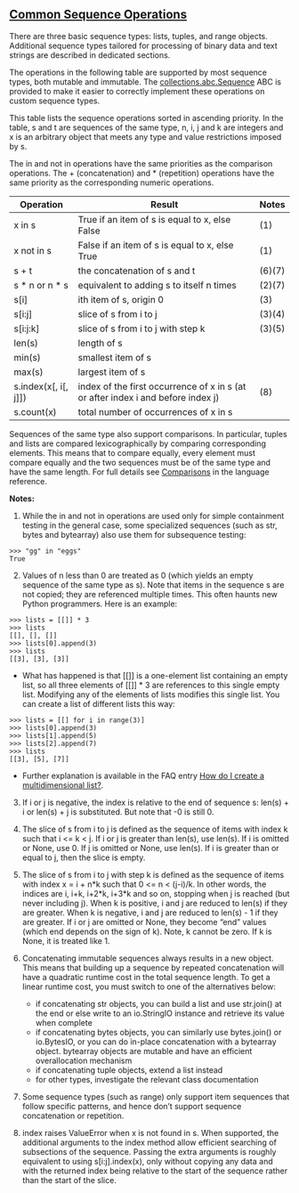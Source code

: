 ## [Common Sequence Operations](https://docs.python.org/3.6/library/stdtypes.html#common-sequence-operations)

There are three basic sequence types: lists, tuples, and range objects. Additional sequence types tailored for processing of binary data and text strings are described in dedicated sections.

The operations in the following table are supported by most sequence types, both mutable and immutable. The [collections.abc.Sequence](https://docs.python.org/3.6/library/collections.abc.html#collections.abc.Sequence) ABC is provided to make it easier to correctly implement these operations on custom sequence types.  

This table lists the sequence operations sorted in ascending priority. In the table, s and t are sequences of the same type, n, i, j and k are integers and x is an arbitrary object that meets any type and value restrictions imposed by s.  

The in and not in operations have the same priorities as the comparison operations. The + (concatenation) and * (repetition) operations have the same priority as the corresponding numeric operations.  

| Operation            | Result                                                                           | Notes  |
|----------------------|----------------------------------------------------------------------------------|--------|
| x in s               | True if an item of s is equal to x, else False                                   | (1)    |
| x not in s           | False if an item of s is equal to x, else True                                   | (1)    |
| s + t                | the concatenation of s and t                                                     | (6)(7) |
| s * n or n * s       | equivalent to adding s to itself n times                                         | (2)(7) |
| s[i]                 | ith item of s, origin 0                                                          | (3)    |
| s[i:j]               | slice of s from i to j                                                           | (3)(4) |
| s[i:j:k]             | slice of s from i to j with step k                                               | (3)(5) |
| len(s)               | length of s                                                                      |        |
| min(s)               | smallest item of s                                                               |        |
| max(s)               | largest item of s                                                                |        |
| s.index(x[, i[, j]]) | index of the first occurrence of x in s (at or after index i and before index j) | (8)    |
| s.count(x)           | total number of occurrences of x in s|        |

Sequences of the same type also support comparisons. In particular, tuples and lists are compared lexicographically by comparing corresponding elements. This means that to compare equally, every element must compare equally and the two sequences must be of the same type and have the same length. For full details see [Comparisons](https://docs.python.org/3.6/reference/expressions.html#comparisons) in the language reference.

**Notes:**  

1. While the in and not in operations are used only for simple containment testing in the general case, some specialized sequences (such as str, bytes and bytearray) also use them for subsequence testing:
```
>>> "gg" in "eggs"
True
```  


2. Values of n less than 0 are treated as 0 (which yields an empty sequence of the same type as s). Note that items in the sequence s are not copied; they are referenced multiple times. This often haunts new Python programmers. Here is an example:
```
>>> lists = [[]] * 3
>>> lists
[[], [], []]
>>> lists[0].append(3)
>>> lists
[[3], [3], [3]]
```

- What has happened is that [[]] is a one-element list containing an empty list, so all three elements of [[]] * 3 are references to this single empty list. Modifying any of the elements of lists modifies this single list. You can create a list of different lists this way:
```
>>> lists = [[] for i in range(3)]
>>> lists[0].append(3)
>>> lists[1].append(5)
>>> lists[2].append(7)
>>> lists
[[3], [5], [7]]
```  

- Further explanation is available in the FAQ entry [How do I create a multidimensional list?](https://docs.python.org/3.6/faq/programming.html#faq-multidimensional-list).

3. If i or j is negative, the index is relative to the end of sequence s: len(s) + i or len(s) + j is substituted. But note that -0 is still 0.


4. The slice of s from i to j is defined as the sequence of items with index k such that i <= k < j. If i or j is greater than len(s), use len(s). If i is omitted or None, use 0. If j is omitted or None, use len(s). If i is greater than or equal to j, then the slice is empty.


5. The slice of s from i to j with step k is defined as the sequence of items with index x = i + n\*k such that 0 <= n < (j-i)/k. In other words, the indices are i, i+k, i+2\*k, i+3\*k and so on, stopping when j is reached (but never including j). When k is positive, i and j are reduced to len(s) if they are greater. When k is negative, i and j are reduced to len(s) - 1 if they are greater. If i or j are omitted or None, they become “end” values (which end depends on the sign of k). Note, k cannot be zero. If k is None, it is treated like 1.


6. Concatenating immutable sequences always results in a new object. This means that building up a sequence by repeated concatenation will have a quadratic runtime cost in the total sequence length. To get a linear runtime cost, you must switch to one of the alternatives below:  

	- if concatenating str objects, you can build a list and use str.join() at the end or else write to an io.StringIO instance and retrieve its value when complete  
	- if concatenating bytes objects, you can similarly use bytes.join() or io.BytesIO, or you can do in-place concatenation with a bytearray object. bytearray objects are mutable and have an efficient overallocation mechanism  
	- if concatenating tuple objects, extend a list instead  
	- for other types, investigate the relevant class documentation   

7. Some sequence types (such as range) only support item sequences that follow specific patterns, and hence don’t support sequence concatenation or repetition.


8. index raises ValueError when x is not found in s. When supported, the additional arguments to the index method allow efficient searching of subsections of the sequence. Passing the extra arguments is roughly equivalent to using s[i:j].index(x), only without copying any data and with the returned index being relative to the start of the sequence rather than the start of the slice.
